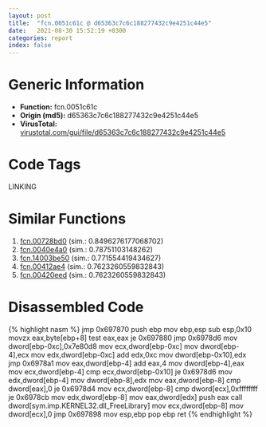 ```yaml
---
layout: post
title:  "fcn.0051c61c @ d65363c7c6c188277432c9e4251c44e5"
date:   2021-08-30 15:52:19 +0300
categories: report
index: false
---
```


# Generic Information
- **Function:** fcn.0051c61c
- **Origin (md5):** d65363c7c6c188277432c9e4251c44e5
- **VirusTotal:** [virustotal.com/gui/file/d65363c7c6c188277432c9e4251c44e5][virustotal_ref]

# Code Tags
<span class="tag" id="LINKING">LINKING</span>


# Similar Functions

1. [fcn.00728bd0][similar_1_ref] (sim.: 0.8496276177068702)
2. [fcn.0040e4a0][similar_2_ref] (sim.: 0.78751103148262)
3. [fcn.14003be50][similar_3_ref] (sim.: 0.771554419434627)
4. [fcn.00412ae4][similar_4_ref] (sim.: 0.7623260559832843)
5. [fcn.00420eed][similar_5_ref] (sim.: 0.7623260559832843)


# Disassembled Code

{% highlight nasm %}
jmp 0x697870
push ebp
mov ebp,esp
sub esp,0x10
movzx eax,byte[ebp+8]
test eax,eax
je 0x697880
jmp 0x6978d6
mov dword[ebp-0xc],0x7e80d8
mov ecx,dword[ebp-0xc]
mov dword[ebp-4],ecx
mov edx,dword[ebp-0xc]
add edx,0xc
mov dword[ebp-0x10],edx
jmp 0x6978a1
mov eax,dword[ebp-4]
add eax,4
mov dword[ebp-4],eax
mov ecx,dword[ebp-4]
cmp ecx,dword[ebp-0x10]
je 0x6978d6
mov edx,dword[ebp-4]
mov dword[ebp-8],edx
mov eax,dword[ebp-8]
cmp dword[eax],0
je 0x6978d4
mov ecx,dword[ebp-8]
cmp dword[ecx],0xffffffff
je 0x6978cb
mov edx,dword[ebp-8]
mov eax,dword[edx]
push eax
call dword[sym.imp.KERNEL32.dll_FreeLibrary]
mov ecx,dword[ebp-8]
mov dword[ecx],0
jmp 0x697898
mov esp,ebp
pop ebp
ret
{% endhighlight %}


[similar_1_ref]: /report/fcn.00728bd0@d65363c7c6c188277432c9e4251c44e5
[similar_2_ref]: /report/fcn.0040e4a0@db0bb0926cbc24a905ae237e61cb9c73
[similar_3_ref]: /report/fcn.14003be50@3bee9e0608c478ffce0d10559aae732b
[similar_4_ref]: /report/fcn.00412ae4@59aef7c08025d70f84c85db2092fc99e
[similar_5_ref]: /report/fcn.00420eed@1123b7aa5760238fe93045e585b8234c
[virustotal_ref]: https://www.virustotal.com/gui/file/d65363c7c6c188277432c9e4251c44e5